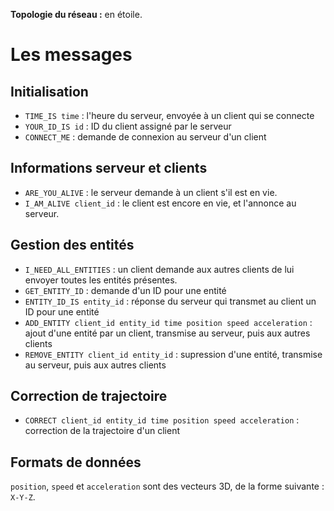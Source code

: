 **Topologie du réseau :** en étoile.

# Les messages #

## Initialisation ##

  * `TIME_IS time` : l'heure du serveur, envoyée à un client qui se connecte
  * `YOUR_ID_IS id` : ID du client assigné par le serveur
  * `CONNECT_ME` : demande de connexion au serveur d'un client

## Informations serveur et clients ##

  * `ARE_YOU_ALIVE` : le serveur demande à un client s'il est en vie.
  * `I_AM_ALIVE client_id` : le client est encore en vie, et l'annonce au serveur.

## Gestion des entités ##

  * `I_NEED_ALL_ENTITIES` : un client demande aux autres clients de lui envoyer toutes les entités présentes.
  * `GET_ENTITY_ID` : demande d'un ID pour une entité
  * `ENTITY_ID_IS entity_id` : réponse du serveur qui transmet au client un ID pour une entité
  * `ADD_ENTITY client_id entity_id time position speed acceleration` : ajout d'une entité par un client, transmise au serveur, puis aux autres clients
  * `REMOVE_ENTITY client_id entity_id` : supression d'une entité, transmise au serveur, puis aux autres clients

## Correction de trajectoire ##

  * `CORRECT client_id entity_id time position speed acceleration` : correction de la trajectoire d'un client

## Formats de données ##

`position`, `speed` et `acceleration` sont des vecteurs 3D, de la forme suivante : `X-Y-Z`.